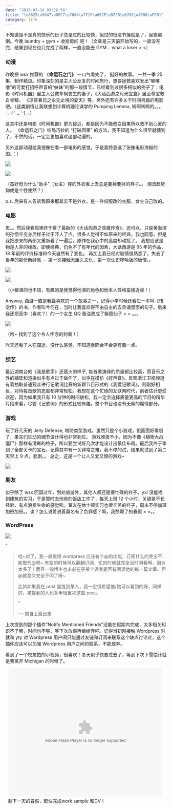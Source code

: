 ```yaml
---
date: "2013-03-10 03:26:56"
title: "\u6625\u5047\u8FC7\u7684\u771F\u662F\u5FEB\u6781\u4E86\uFF01"
category: life
---
```


不知道是不是真的快乐的日子总是过的比较快，但过的很没节操就是了，昼夜颠倒。今晚 laundry + gym + 收拾房间 吧！（文章是三天前开始写的，一直没写完，结果到现在也只完成了两样，一直没能去 GYM… what a loser > <）

### 动漫

昨晚把 wsx 推荐的 《**命运石之门》** 一口气看完了， 挺好的故事。 一共一季 25 集，制作精良。印象深刻的是主人公反复的时间旅行，想要拯救喜欢发出“嘟嘟噜”的可爱打招呼声音的“妹妹”的那一段情节，已经看到过很多相似的例子了：电影《时间机器》里主人公救车祸丧生的妻子，《大话西游之月光宝盒》里至尊宝救白骨精， 《凉宫春日之永无止境的夏天》等，另外还有许多关于时间机器的电影吧。（这类剧情让我联想到计算机理论课学的 Pumping Lemma, 转啊转啊的。。。  ╮(╯_╰)╭）

这其中还是电影《时间机器》更为接近，都是因为不能改变因果所以救不到心爱的人。 《命运石之门》结局巧妙的 “打破因果” 的方法，我不知道为什么很早就猜到了，不然的话，一定会更加喜欢这部动漫的。

另外这部动漫给我很像在看一部电影的感觉，于是我特意选了张像电影海报的图。：）

![](https://architech-blog.s3-ap-southeast-1.amazonaws.com/content/images/uploads/2013/03/pic_293550.jpeg)

![](https://architech-blog.s3-ap-southeast-1.amazonaws.com/content/images/uploads/2013/03/5656649320110424000132065.jpg)

（蛮好奇为什么“助手”（女主）穿的外衣看上去总是要掉要掉的样子。。 潮流趋势抑或是个性使然？）

p.s. 后来有人告诉我原来那其实不是外衣，是一件校服改的衣服，女主自己改的。

### 电影

恩。。然后我春假里终于看了最新的《大话西游之除魔传奇》，还可以，只是黄渤演的孙悟空变身后样子过于吓人了点。很多人觉得不如原来的经典，我也同意。但是我把原来的两部又重新看了一遍后，原作在我心中的高度却动摇了。 我想应该是物是人非的缘故，即便经典，仍免不了有年代的因素，大话西游是 95 年的作品，18 年前的评价标准和今天自然有了变化。 再加上我已经对剧情很熟悉了，失去了当年的那份新鲜感 — 第一次接触无厘头文化，第一次认识啰嗦版的唐僧。。

![](https://architech-blog.s3-ap-southeast-1.amazonaws.com/content/images/uploads/2013/03/518981.jpg)

![](https://architech-blog.s3-ap-southeast-1.amazonaws.com/content/images/uploads/2013/03/p1840152350.jpg)

（小猪演的也不错，有趣的是我觉得他演的角色和他本人性格蛮接近诶！）

Anyway, 西游一直是我最喜欢的一个故事之一，记得小学时候还看过一本叫《悟空传》的书，作者叫今何在，当时让我喜欢得不由自主的去背诵里面的句子。后来我还把高中（喜欢？）的一个女生 QQ 备注改成了紫霞仙子 = = 。。。

![](https://architech-blog.s3-ap-southeast-1.amazonaws.com/content/images/uploads/2013/03/2_201008271833291rVVc.jpg)

（哈~ 找到了这个令人怀念的封面！）

昨天还看了人在囧途，没什么感觉，不知道泰冏会不会更有趣一点。

### 综艺

最近湖南台的《我是歌手》还蛮火的样子, 每首歌演绎的质量都比较高，而音乐之外的铺垫和渲染似乎有点过于做作了，似乎在模仿《好声音》。反观浙江卫视频道有着抽取普通观众进行记歌词比赛的新颖节目形式的《我爱记歌词》，则刚好相反，对待每首歌的态度都非常轻松。我想在这个忙碌的互联网时代，前者估计更受欢迎，因为如果我只有 10 分钟的时间放松，我一定会选择质量更高的节目的精华片段来看，尽管《记歌词》的形式比较有趣，整个节目也没有无聊的煽情部分。

### 游戏

玩了好几天的 Jelly Defense, 塔防类型游戏。虽然只是个小游戏，但画面好看极了，果冻们生动的细节设计得也非常到位。 游戏难度不小，因为不像《植物大战僵尸》那样有清晰的格子，所以要尝试好几次才能设计出最佳布局。最后我终于拿到了全部关卡的宝石，记得其中有一关非常之难，我不停的试，结果就试到了第二天早上 9 点，悲剧。。 总之，这是一个让人又爱又恨的游戏~

![](https://architech-blog.s3-ap-southeast-1.amazonaws.com/content/images/uploads/2013/03/jelly_screen3.jpg)

### 朋友

似乎除了 wsx 回国过年，到处旅游外，其他人都还是很忙碌的样子。yxl 没能找到建筑的实习，于是暂时去他爸的饭店工作了，每天上班 12 个小时，关键是不长经验，有点浪费生命的感觉唉。室友在休士顿实习也很辛苦的样子，周末不停加班加班加班。。诶？怎么说着说着莫名有了负罪感？啊，我颓爆了的春假 = =。。

### WordPress

![](https://architech-blog.s3-ap-southeast-1.amazonaws.com/content/images/uploads/2013/03/internalcomm2.jpg)

“

> 哈~对了，我一直觉得 wordpress 应该有个@的功能，订阅什么的完全不能取代@呀~ 有空的时候可以翻翻订阅，忙的时候就完全没时间看啊，因为太多了！而且一般博主也未必在乎某个读者是否有阅读他的每一篇文章。但@就意义完全不同了呀~
>
> 比如如果我在 post 里提到某人，我一定很希望他/她可以看到的呀，同样的，被提到的人也多半很重视这篇 post。
>
> ”
>
> —-摘自上篇日志

上次提到的那个插件”Notify Mentioned Friends”没能在假期内完成，太多相关知识不了解，时间也不够，等下次放假再继续弄吧。记得当初刚接触 Wordpress 时就和 yty 对 Wordpress 用户间只能通过友链和订阅来联系这个缺点讨论过，这个插件应该可以加强 Wordpress 用户之间的联系，不能放弃。

看到了一个校友拍的小视频，很喜欢！冬天似乎快要过去了，等到下次下雪估计就是我离开 Michigan 的时候了。

<center><object classid="clsid:d27cdb6e-ae6d-11cf-96b8-444553540000" codebase="http://download.macromedia.com/pub/shockwave/cabs/flash/swflash.cab#version=6,0,40,0" height="400" width="480"><param name="src" value="http://www.tudou.com/v/c7tTn9MHcCY/&resourceId=0_05_02_99/v.swf"></param><param name="allowscriptaccess" value="always"></param><param name="allowfullscreen" value="true"></param><param name="wmode" value="opaque"></param><embed allowfullscreen="true" allowscriptaccess="always" height="400" src="http://www.tudou.com/v/c7tTn9MHcCY/&resourceId=0_05_02_99/v.swf" type="application/x-shockwave-flash" width="480" wmode="opaque"></embed></object> 

</center> 
剩下一天的春假，赶快完成work sample 和CV！
